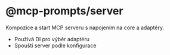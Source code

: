 # @mcp-prompts/server

Kompozice a start MCP serveru s napojením na core a adaptéry.

- Používá DI pro výběr adaptéru
- Spouští server podle konfigurace
